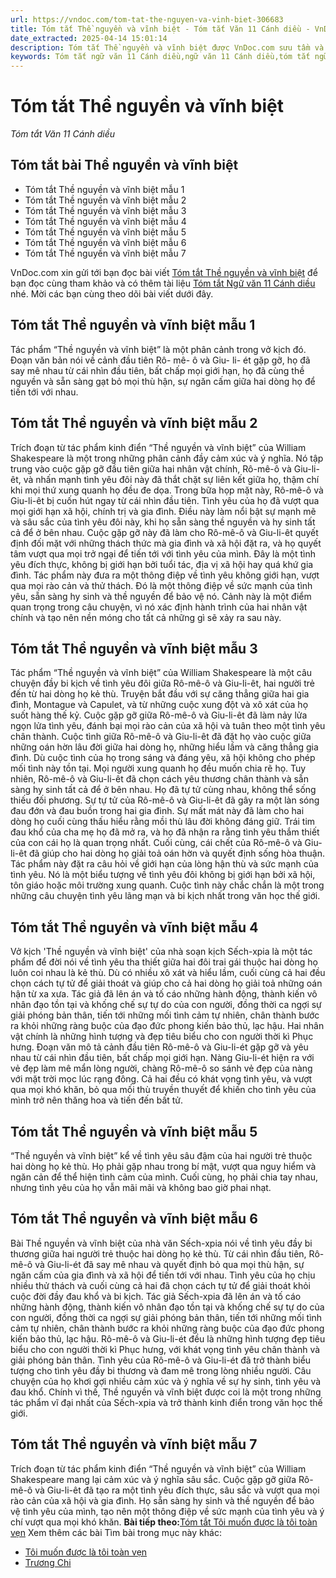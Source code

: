 ```yaml
---
url: https://vndoc.com/tom-tat-the-nguyen-va-vinh-biet-306683
title: Tóm tắt Thề nguyền và vĩnh biệt - Tóm tắt Văn 11 Cánh diều - VnDoc.com
date_extracted: 2025-04-14 15:01:14
description: Tóm tắt Thề nguyền và vĩnh biệt được VnDoc.com sưu tầm và xin gửi tới bạn đọc cùng tham khảo để có thêm tài liệu học Văn 11 Cánh diều nhé.
keywords: Tóm tắt ngữ văn 11 Cánh diều,ngữ văn 11 Cánh diều,tóm tắt ngữ văn 11,tóm tắt văn 11,tóm tắt văn 11 Cánh diều,ngữ văn 11,văn 11,văn 11 cánh diều,Tóm tắt Thề nguyền và vĩnh biệt,Tóm tắt bài Thề nguyền và vĩnh biệt,Tóm tắt nội dung chính bài Thề nguyền và vĩnh biệt,Thề nguyền và vĩnh biệt
---
```


# Tóm tắt Thề nguyền và vĩnh biệt
 _Tóm tắt Văn 11 Cánh diều_
## Tóm tắt bài Thề nguyền và vĩnh biệt
  * Tóm tắt Thề nguyền và vĩnh biệt mẫu 1
  * Tóm tắt Thề nguyền và vĩnh biệt mẫu 2
  * Tóm tắt Thề nguyền và vĩnh biệt mẫu 3
  * Tóm tắt Thề nguyền và vĩnh biệt mẫu 4
  * Tóm tắt Thề nguyền và vĩnh biệt mẫu 5
  * Tóm tắt Thề nguyền và vĩnh biệt mẫu 6
  * Tóm tắt Thề nguyền và vĩnh biệt mẫu 7

VnDoc.com xin gửi tới bạn đọc bài viết [Tóm tắt Thề nguyền và vĩnh biệt](<https://vndoc.com/tom-tat-the-nguyen-va-vinh-biet-306683>) để bạn đọc cùng tham khảo và có thêm tài liệu [Tóm tắt Ngữ văn 11 Cánh diều](<https://vndoc.com/tom-tat-ngu-van-11-canh-dieu>) nhé. Mời các bạn cùng theo dõi bài viết dưới đây.
## Tóm tắt Thề nguyền và vĩnh biệt mẫu 1
Tác phẩm “Thề nguyền và vĩnh biệt” là một phân cảnh trong vở kịch đó. Đoạn văn bản nói về cảnh đầu tiên Rô- mê- ô và Giu- li- ét gặp gỡ, họ đã say mê nhau từ cái nhìn đầu tiên, bất chấp mọi giới hạn, họ đã cùng thề nguyền và sẵn sàng gạt bỏ mọi thù hận, sự ngăn cấm giữa hai dòng họ để tiến tới với nhau.
## Tóm tắt Thề nguyền và vĩnh biệt mẫu 2
Trích đoạn từ tác phẩm kinh điển “Thề nguyền và vĩnh biệt” của William Shakespeare là một trong những phân cảnh đầy cảm xúc và ý nghĩa. Nó tập trung vào cuộc gặp gỡ đầu tiên giữa hai nhân vật chính, Rô-mê-ô và Giu-li-êt, và nhấn mạnh tình yêu đôi này đã thắt chặt sự liên kết giữa họ, thậm chí khi mọi thứ xung quanh họ đều đe dọa. Trong bữa họp mặt này, Rô-mê-ô và Giu-li-êt bị cuốn hút ngay từ cái nhìn đầu tiên. Tình yêu của họ đã vượt qua mọi giới hạn xã hội, chính trị và gia đình. Điều này làm nổi bật sự mạnh mẽ và sâu sắc của tình yêu đôi này, khi họ sẵn sàng thề nguyền và hy sinh tất cả để ở bên nhau. Cuộc gặp gỡ này đã làm cho Rô-mê-ô và Giu-li-êt quyết định đối mặt với những thách thức mà gia đình và xã hội đặt ra, và họ quyết tâm vượt qua mọi trở ngại để tiến tới với tình yêu của mình. Đây là một tình yêu đích thực, không bị giới hạn bởi tuổi tác, địa vị xã hội hay quá khứ gia đình. Tác phẩm này đưa ra một thông điệp về tình yêu không giới hạn, vượt qua mọi rào cản và thử thách. Đó là một thông điệp về sức mạnh của tình yêu, sẵn sàng hy sinh và thề nguyền để bảo vệ nó. Cảnh này là một điểm quan trọng trong câu chuyện, vì nó xác định hành trình của hai nhân vật chính và tạo nên nền móng cho tất cả những gì sẽ xảy ra sau này.
## Tóm tắt Thề nguyền và vĩnh biệt mẫu 3
Tác phẩm “Thề nguyền và vĩnh biệt” của William Shakespeare là một câu chuyện đầy bi kịch về tình yêu đôi giữa Rô-mê-ô và Giu-li-êt, hai người trẻ đến từ hai dòng họ kẻ thù. Truyện bắt đầu với sự căng thẳng giữa hai gia đình, Montague và Capulet, và từ những cuộc xung đột và xô xát của họ suốt hàng thế kỷ. Cuộc gặp gỡ giữa Rô-mê-ô và Giu-li-êt đã làm nảy lửa ngọn lửa tình yêu, đánh bại mọi rào cản của xã hội và tuân theo một tình yêu chân thành. Cuộc tình giữa Rô-mê-ô và Giu-li-êt đã đặt họ vào cuộc giữa những oán hờn lâu đời giữa hai dòng họ, những hiểu lầm và căng thẳng gia đình. Dù cuộc tình của họ trong sáng và đáng yêu, xã hội không cho phép mối tình này tồn tại. Mọi người xung quanh họ đều muốn chia rẽ họ. Tuy nhiên, Rô-mê-ô và Giu-li-êt đã chọn cách yêu thương chân thành và sẵn sàng hy sinh tất cả để ở bên nhau. Họ đã tự tử cùng nhau, không thể sống thiếu đối phương. Sự tự tử của Rô-mê-ô và Giu-li-êt đã gây ra một làn sóng đau đớn và đau buồn trong hai gia đình. Sự mất mát này đã làm cho hai dòng họ cuối cùng thấu hiểu rằng mồi thù lâu đời không đáng giữ. Trái tim đau khổ của cha mẹ họ đã mở ra, và họ đã nhận ra rằng tình yêu thắm thiết của con cái họ là quan trọng nhất. Cuối cùng, cái chết của Rô-mê-ô và Giu-li-êt đã giúp cho hai dòng họ giải toả oán hờn và quyết định sống hòa thuận. Tác phẩm này đặt ra câu hỏi về giới hạn của lòng hận thù và sức mạnh của tình yêu. Nó là một biểu tượng về tình yêu đôi không bị giới hạn bởi xã hội, tôn giáo hoặc môi trường xung quanh. Cuộc tình này chắc chắn là một trong những câu chuyện tình yêu lãng mạn và bi kịch nhất trong văn học thế giới.
## Tóm tắt Thề nguyền và vĩnh biệt mẫu 4
Vở kịch 'Thề nguyền và vĩnh biệt' của nhà soạn kịch Sếch-xpia là một tác phẩm để đời nói về tình yêu tha thiết giữa hai đôi trai gái thuộc hai dòng họ luôn coi nhau là kẻ thù. Dù có nhiều xô xát và hiểu lầm, cuối cùng cả hai đều chọn cách tự tử để giải thoát và giúp cho cả hai dòng họ giải toả những oán hận từ xa xưa. Tác giả đã lên án và tố cáo những hành động, thành kiến vô nhân đạo tồn tại và khống chế sự tự do của con người, đồng thời ca ngợi sự giải phóng bản thân, tiến tới những mối tình cảm tự nhiên, chân thành bước ra khỏi những ràng buộc của đạo đức phong kiến bảo thủ, lạc hậu. Hai nhân vật chính là những hình tượng và đẹp tiêu biểu cho con người thời kì Phục hưng. Đoạn văn mô tả cảnh đầu tiên Rô-mê-ô và Giu-li-ét gặp gỡ và yêu nhau từ cái nhìn đầu tiên, bất chấp mọi giới hạn. Nàng Giu-li-ét hiện ra với vẻ đẹp làm mê mẩn lòng người, chàng Rô-mê-ô so sánh vẻ đẹp của nàng với mặt trời mọc lúc rạng đông. Cả hai đều có khát vọng tình yêu, và vượt qua mọi khó khăn, bỏ qua mối thù truyền thuyết để khiến cho tình yêu của mình trở nên thăng hoa và tiến đến bất tử.
## Tóm tắt Thề nguyền và vĩnh biệt mẫu 5
“Thề nguyền và vĩnh biệt” kể về tình yêu sâu đậm của hai người trẻ thuộc hai dòng họ kẻ thù. Họ phải gặp nhau trong bí mật, vượt qua nguy hiểm và ngăn cản để thể hiện tình cảm của mình. Cuối cùng, họ phải chia tay nhau, nhưng tình yêu của họ vẫn mãi mãi và không bao giờ phai nhạt.
## Tóm tắt Thề nguyền và vĩnh biệt mẫu 6
Bài Thề nguyền và vĩnh biệt của nhà văn Sếch-xpia nói về tình yêu đầy bi thương giữa hai người trẻ thuộc hai dòng họ kẻ thù. Từ cái nhìn đầu tiên, Rô-mê-ô và Giu-li-ét đã say mê nhau và quyết định bỏ qua mọi thù hận, sự ngăn cấm của gia đình và xã hội để tiến tới với nhau. Tình yêu của họ chịu nhiều thử thách và cuối cùng cả hai đã chọn cách tự tử để giải thoát khỏi cuộc đời đầy đau khổ và bi kịch. Tác giả Sếch-xpia đã lên án và tố cáo những hành động, thành kiến vô nhân đạo tồn tại và khống chế sự tự do của con người, đồng thời ca ngợi sự giải phóng bản thân, tiến tới những mối tình cảm tự nhiên, chân thành bước ra khỏi những ràng buộc của đạo đức phong kiến bảo thủ, lạc hậu. Rô-mê-ô và Giu-li-ét đều là những hình tượng đẹp tiêu biểu cho con người thời kì Phục hưng, với khát vọng tình yêu chân thành và giải phóng bản thân. Tình yêu của Rô-mê-ô và Giu-li-ét đã trở thành biểu tượng cho tình yêu đầy bi thương và đam mê trong lòng nhiều người. Câu chuyện của họ khơi gợi nhiều cảm xúc và ý nghĩa về sự hy sinh, tình yêu và đau khổ. Chính vì thế, Thề nguyền và vĩnh biệt được coi là một trong những tác phẩm vĩ đại nhất của Sếch-xpia và trở thành kinh điển trong văn học thế giới.
## Tóm tắt Thề nguyền và vĩnh biệt mẫu 7
Trích đoạn từ tác phẩm kinh điển “Thề nguyền và vĩnh biệt” của William Shakespeare mang lại cảm xúc và ý nghĩa sâu sắc. Cuộc gặp gỡ giữa Rô-mê-ô và Giu-li-êt đã tạo ra một tình yêu đích thực, sâu sắc và vượt qua mọi rào cản của xã hội và gia đình. Họ sẵn sàng hy sinh và thề nguyền để bảo vệ tình yêu của mình, tạo nên một thông điệp về sức mạnh của tình yêu và ý chí vượt qua mọi khó khăn.
**Bài tiếp theo:**[Tóm tắt Tôi muốn được là tôi toàn vẹn](<https://vndoc.com/tom-tat-toi-muon-duoc-la-toi-toan-ven-306684>)
Xem thêm các bài Tìm bài trong mục này khác:
  * [Tôi muốn được là tôi toàn vẹn](</tom-tat-toi-muon-duoc-la-toi-toan-ven-306684>)
  * [Trương Chi](</tom-tat-truong-chi-306686>)

